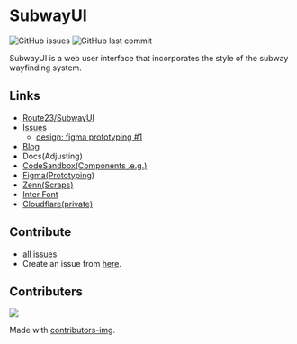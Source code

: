 # SubwayUI
![GitHub issues](https://img.shields.io/github/issues/Route23/SubwayUI?style=flat-square)
![GitHub last commit](https://img.shields.io/github/last-commit/Route23/Subwayui?style=flat-square)

SubwayUI is a web user interface that incorporates the style of the subway wayfinding system.

## Links
- [Route23/SubwayUI](https://github.com/Route23/SubwayUI)
- [Issues](https://github.com/Route23/SubwayUI/issues)
  - [design: figma prototyping #1](https://github.com/Route23/SubwayUI/issues/1)
- [Blog](https://route23.pages.dev/project/subwayui/)
- Docs(Adjusting)
- [CodeSandbox(Components .e.g.)](https://codesandbox.io/dashboard/home?workspace=5ef0e7c4-4e77-4f35-9597-5d67b7934597)
- [Figma(Prototyping)](https://www.figma.com/file/5jOfkehBg8VJEITcPdMYKG/subwayUI-Project?node-id=0%3A1)
- [Zenn(Scraps)](https://zenn.dev/ocat/scraps/1a049790273f86)
- [Inter Font](https://rsms.me/inter/)
- [Cloudflare(private)](https://dash.cloudflare.com/9011d5777b43d729706437fc46eaa065/pages/view/route23)

## Contribute
- [all issues](https://github.com/Route23/SubwayUI/issues)
- Create an issue from [here](https://github.com/Route23/SubwayUI/issues/new/choose).

## Contributers
<a href="https://github.com/Route23/SubwayUI/graphs/contributors">
  <img src="https://contrib.rocks/image?repo=Route23/SubwayUI" />
</a>

Made with [contributors-img](https://contrib.rocks).

